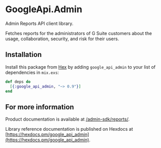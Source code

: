 # GoogleApi.Admin

Admin Reports API client library.

Fetches reports for the administrators of G Suite customers about the usage, collaboration, security, and risk for their users.

## Installation

Install this package from [Hex](https://hex.pm) by adding
`google_api_admin` to your list of dependencies in `mix.exs`:

```elixir
def deps do
  [{:google_api_admin, "~> 0.9"}]
end
```

## For more information

Product documentation is available at [/admin-sdk/reports/](/admin-sdk/reports/).

Library reference documentation is published on Hexdocs at
[https://hexdocs.pm/google_api_admin](https://hexdocs.pm/google_api_admin).
